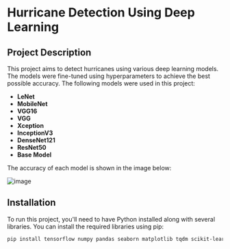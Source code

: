 # Hurricane Detection Using Deep Learning

## Project Description
This project aims to detect hurricanes using various deep learning models. The models were fine-tuned using hyperparameters to achieve the best possible accuracy. The following models were used in this project:

- **LeNet**
- **MobileNet**
- **VGG16**
- **VGG**
- **Xception**
- **InceptionV3**
- **DenseNet121**
- **ResNet50**
- **Base Model**

The accuracy of each model is shown in the image below:

![image](https://github.com/RonnieAkagami/Hurricane-Detection/assets/134828588/542b0a17-1d9d-4fac-af4a-38c92ff0214b)


## Installation
To run this project, you'll need to have Python installed along with several libraries. You can install the required libraries using pip:

```bash
pip install tensorflow numpy pandas seaborn matplotlib tqdm scikit-learn

